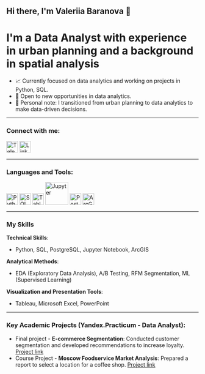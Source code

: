 ## Hi there, I'm Valeriia Baranova 👋

# I'm a Data Analyst with experience in urban planning and a background in spatial analysis

- 📈 Currently focused on data analytics and working on projects in Python, SQL.
- 🤝 Open to new opportunities in data analytics.
- 🌟 Personal note: I transitioned from urban planning to data analytics to make data-driven decisions. 

---

### Connect with me:
[<img src="https://img.icons8.com/color/48/000000/telegram-app.png" alt="Telegram" width="30"/>](https://t.me/inlightwithu)
[<img src="https://img.icons8.com/color/48/000000/linkedin.png" alt="LinkedIn" width="30"/>](https://www.linkedin.com/in/valeriia-baranova-3b15a29b/)

---

### Languages and Tools:
<span>
    <img src="https://img.icons8.com/color/48/000000/python.png" alt="Python" width="30"/>
    <img src="https://img.icons8.com/color/48/000000/sql.png" alt="SQL" width="30"/>
    <img src="https://img.icons8.com/color/48/000000/tableau-software.png" alt="Tableau" width="30"/>
    <img src="https://icon-icons.com/icons2/2107/PNG/512/file_type_jupyter_icon_130494.png" alt="Jupyter" width="60"/>
    <img src="https://img.icons8.com/color/48/000000/postgreesql.png" alt="PostgreSQL" width="30"/>
    <img src="https://iconlogovector.com/uploads/images/2024/11/lg-6728bd4f89958-ArcGIS.webp" alt="ArcGIS" width="30"/> 
</span>


---

### My Skills

**Technical Skills**:
- Python, SQL, PostgreSQL, Jupyter Notebook, ArcGIS

**Analytical Methods**:
- EDA (Exploratory Data Analysis), A/B Testing, RFM Segmentation, ML (Supervised Learning)

**Visualization and Presentation Tools**:
- Tableau, Microsoft Excel, PowerPoint

---

### Key Academic Projects (Yandex.Practicum - Data Analyst):
- Final project - **E-commerce Segmentation**: Conducted customer segmentation and developed recommendations to increase loyalty. [Project link](#)
- Course Project - **Moscow Foodservice Market Analysis**: Prepared a report to select a location for a coffee shop. [Project link](#)
